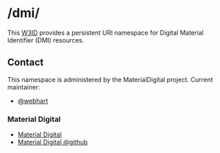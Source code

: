# /dmi/
This [W3ID](https://w3id.org) provides a persistent URI namespace for Digital Material Identifier (DMI) resources.


## Contact
This namespace is administered by the MaterialDigital project.
Current maintainer:
* [@webhart](https://github.com/webhart)

### Material Digital  
* [Material Digital](https://www.materialdigital.de)  
* [Material Digital @github](https://github.com/materialdigital)
